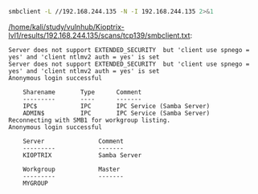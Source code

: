 ```bash
smbclient -L //192.168.244.135 -N -I 192.168.244.135 2>&1
```

[/home/kali/study/vulnhub/Kioptrix-lvl1/results/192.168.244.135/scans/tcp139/smbclient.txt](file:///home/kali/study/vulnhub/Kioptrix-lvl1/results/192.168.244.135/scans/tcp139/smbclient.txt):

```
Server does not support EXTENDED_SECURITY  but 'client use spnego = yes' and 'client ntlmv2 auth = yes' is set
Server does not support EXTENDED_SECURITY  but 'client use spnego = yes' and 'client ntlmv2 auth = yes' is set
Anonymous login successful

	Sharename       Type      Comment
	---------       ----      -------
	IPC$            IPC       IPC Service (Samba Server)
	ADMIN$          IPC       IPC Service (Samba Server)
Reconnecting with SMB1 for workgroup listing.
Anonymous login successful

	Server               Comment
	---------            -------
	KIOPTRIX             Samba Server

	Workgroup            Master
	---------            -------
	MYGROUP


```
